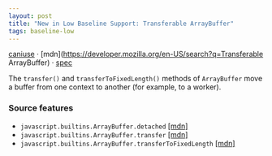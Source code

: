 ```yaml
---
layout: post
title: "New in Low Baseline Support: Transferable ArrayBuffer"
tags: baseline-low
---
```


[caniuse](https://caniuse.com/?search=transferable-arraybuffer) · [mdn](https://developer.mozilla.org/en-US/search?q=Transferable ArrayBuffer) · [spec](https://tc39.es/proposal-arraybuffer-transfer/#sec-arraybuffer.prototype.transfer)

The `transfer()` and `transferToFixedLength()` methods of `ArrayBuffer` move a buffer from one context to another (for example, to a worker).

### Source features

- ``javascript.builtins.ArrayBuffer.detached`` [[mdn]](https://developer.mozilla.org/en-US/search?q=javascript.builtins.ArrayBuffer.detached)
- ``javascript.builtins.ArrayBuffer.transfer`` [[mdn]](https://developer.mozilla.org/en-US/search?q=javascript.builtins.ArrayBuffer.transfer)
- ``javascript.builtins.ArrayBuffer.transferToFixedLength`` [[mdn]](https://developer.mozilla.org/en-US/search?q=javascript.builtins.ArrayBuffer.transferToFixedLength)
